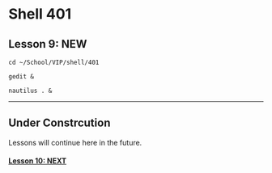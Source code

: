 # Shell 401
## Lesson 9: NEW

`cd ~/School/VIP/shell/401`

`gedit &`

`nautilus . &`

___

## Under Constrcution
Lessons will continue here in the future.

#### [Lesson 10: NEXT](https://github.com/inkVerb/vip/blob/master/401-shell/Lesson-10.md)
